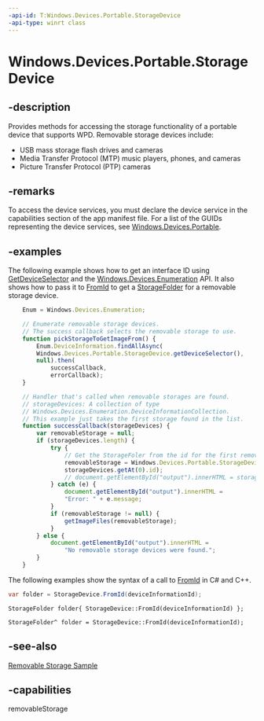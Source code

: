 ```yaml
---
-api-id: T:Windows.Devices.Portable.StorageDevice
-api-type: winrt class
---
```


<!-- Class syntax.
public class StorageDevice 
-->

# Windows.Devices.Portable.StorageDevice

## -description
Provides methods for accessing the storage functionality of a portable device that supports WPD. Removable storage devices include:

+ USB mass storage flash drives and cameras
+ Media Transfer Protocol (MTP) music players, phones, and cameras
+ Picture Transfer Protocol (PTP) cameras

## -remarks
To access the device services, you must declare the device service in the capabilities section of the app manifest file. For a list of the GUIDs representing the device services, see [Windows.Devices.Portable](windows_devices_portable.md).

## -examples
The following example shows how to get an interface ID using [GetDeviceSelector](storagedevice_getdeviceselector_838466080.md) and the [Windows.Devices.Enumeration](../windows.devices.enumeration/windows_devices_enumeration.md) API. It also shows how to pass it to [FromId](storagedevice_fromid_114571398.md) to get a [StorageFolder](../windows.storage/storagefolder.md) for a removable storage device.

```javascript
    Enum = Windows.Devices.Enumeration;

    // Enumerate removable storage devices.
    // The success callback selects the removable storage to use.
    function pickStorageToGetImageFrom() {
        Enum.DeviceInformation.findAllAsync(
        Windows.Devices.Portable.StorageDevice.getDeviceSelector(),
        null).then(
            successCallback,
            errorCallback);
    }

    // Handler that's called when removable storages are found.
    // storageDevices: A collection of type
    // Windows.Devices.Enumeration.DeviceInformationCollection.
    // This example just takes the first storage found in the list.
    function successCallback(storageDevices) {
        var removableStorage = null;
        if (storageDevices.length) {
            try {
                // Get the StorageFoler from the id for the first removable storage device
                removableStorage = Windows.Devices.Portable.StorageDevice.fromId(
                storageDevices.getAt(0).id);
                // document.getElementById("output").innerHTML = storageDevices.getAt(0).name; 
            } catch (e) {
                document.getElementById("output").innerHTML =
                "Error: " + e.message;
            }
            if (removableStorage != null) {
                getImageFiles(removableStorage);
            }
        } else {
            document.getElementById("output").innerHTML =
                "No removable storage devices were found.";
        }
    }
```

The following examples show the syntax of a call to [FromId](storagedevice_fromid_114571398.md) in C# and C++.

```csharp
var folder = StorageDevice.FromId(deviceInformationId);
```

```cppwinrt
StorageFolder folder{ StorageDevice::FromId(deviceInformationId) };
```

```cppcx
StorageFolder^ folder = StorageDevice::FromId(deviceInformationId);
```

## -see-also
[Removable Storage Sample](http://code.msdn.microsoft.com/windowsapps/Removable-Storage-52cc49f0)

## -capabilities
removableStorage
